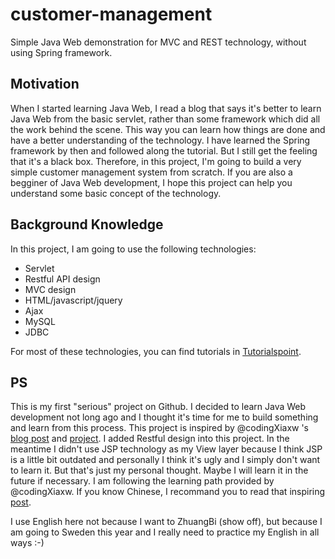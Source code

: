 # customer-management
Simple Java Web demonstration for MVC and REST technology, without using Spring framework.

## Motivation
When I started learning Java Web, I read a blog that says it's better to learn Java Web from the basic servlet, rather than some framework which did all the work behind the scene. This way you can learn how things are done and have a better understanding of the technology. I have learned the Spring framework by then and followed along the tutorial. But I still get the feeling that it's a black box. Therefore, in this project, I'm going to build a very simple customer management system from scratch. If you are also a begginer of Java Web development, I hope this project can help you understand some basic concept of the technology. 

## Background Knowledge   
In this project, I am going to use the following technologies:

- Servlet
- Restful API design
- MVC design
- HTML/javascript/jquery
- Ajax
- MySQL
- JDBC

For most of these technologies, you can find tutorials in [Tutorialspoint](https://www.tutorialspoint.com).

## PS
This is my first "serious" project on Github. I decided to learn Java Web development not long ago and I thought it's time for me to build something and learn from this process. This project is inspired by @codingXiaxw 's [blog post](http://codingxiaxw.cn) and [project](https://github.com/codingXiaxw/CustomerManagement). I added Restful design into this project. In the meantime I didn't use JSP technology as my View layer because I think JSP is a little bit outdated and personally I think it's ugly and I simply don't want to learn it. But that's just my personal thought. Maybe I will learn it in the future if necessary. I am following the learning path provided by @codingXiaxw. If you know Chinese, I recommand you to read that inspiring [post](http://codingxiaxw.cn/2017/11/21/69-the-words-want-to-say/).  

I use English here not because I want to ZhuangBi (show off), but because I am going to Sweden this year and I really need to practice my English in all ways :-)  